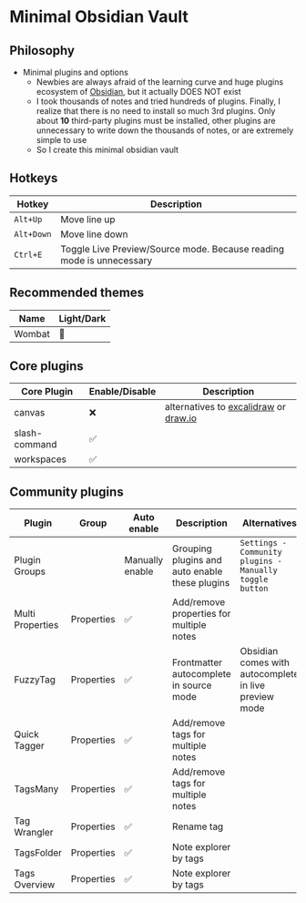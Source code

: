 # Minimal Obsidian Vault

## Philosophy

- Minimal plugins and options
	- Newbies are always afraid of the learning curve and huge plugins ecosystem of [Obsidian](https://obsidian.md), but it actually DOES NOT exist
	- I took thousands of notes and tried hundreds of plugins. Finally, I realize that there is no need to install so much 3rd plugins. Only about **10** third-party plugins must be installed, other plugins are unnecessary to write down the thousands of notes, or are extremely simple to use
	- So I create this minimal obsidian vault

## Hotkeys

| Hotkey     | Description                                                          |
| ---------- | -------------------------------------------------------------------- |
| `Alt+Up`   | Move line up                                                         |
| `Alt+Down` | Move line down                                                       |
| `Ctrl+E`   | Toggle Live Preview/Source mode. Because reading mode is unnecessary |

## Recommended themes

| Name   | Light/Dark |
| ------ | ---------- |
| Wombat | 🌙         |

## Core plugins

| Core Plugin   | Enable/Disable | Description                                                                                                                                          |
| ------------- | -------------- | ---------------------------------------------------------------------------------------------------------------------------------------------------- |
| canvas        | ❌              | alternatives to [excalidraw](https://github.com/zsviczian/obsidian-excalidraw-plugin) or [draw.io](https://github.com/jensmtg/obsidian-diagrams-net) |
| slash-command | ✅              |                                                                                                                                                      |
| workspaces    | ✅              |                                                                                                                                                      |

## Community plugins

| Plugin           | Group      | Auto enable     | Description                                    | Alternatives                                            |
| ---------------- | ---------- | --------------- | ---------------------------------------------- | ------------------------------------------------------- |
| Plugin Groups    |            | Manually enable | Grouping plugins and auto enable these plugins | `Settings - Community plugins - Manually toggle button` |
| Multi Properties | Properties | ✅               | Add/remove properties for multiple notes       |                                                         |
| FuzzyTag         | Properties | ✅               | Frontmatter autocomplete in source mode        | Obsidian comes with autocomplete in live preview mode   |
| Quick Tagger     | Properties | ✅               | Add/remove tags for multiple notes             |                                                         |
| TagsMany         | Properties | ✅               | Add/remove tags for multiple notes             |                                                         |
| Tag Wrangler     | Properties | ✅               | Rename tag                                     |                                                         |
| TagsFolder       | Properties | ✅               | Note explorer by tags                          |                                                         |
| Tags Overview    | Properties | ✅               | Note explorer by tags                          |                                                         |
